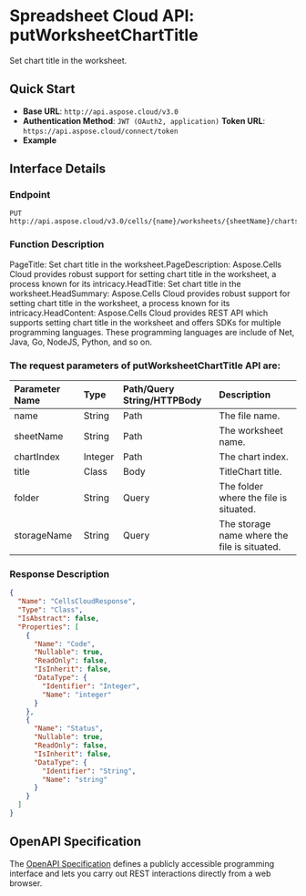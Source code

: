 # **Spreadsheet Cloud API: putWorksheetChartTitle**

Set chart title in the worksheet. 


## **Quick Start**

- **Base URL**: `http://api.aspose.cloud/v3.0`
- **Authentication Method**: `JWT (OAuth2, application)`  **Token URL**: `https://api.aspose.cloud/connect/token`
- **Example** 

## **Interface Details**

### **Endpoint** 

```
PUT http://api.aspose.cloud/v3.0/cells/{name}/worksheets/{sheetName}/charts/{chartIndex}/title
```
### **Function Description**
PageTitle: Set chart title in the worksheet.PageDescription: Aspose.Cells Cloud provides robust support for setting chart title in the worksheet, a process known for its intricacy.HeadTitle: Set chart title in the worksheet.HeadSummary: Aspose.Cells Cloud provides robust support for setting chart title in the worksheet, a process known for its intricacy.HeadContent: Aspose.Cells Cloud provides REST API which supports setting chart title in the worksheet and offers SDKs for multiple programming languages. These programming languages are include of Net, Java, Go, NodeJS, Python, and so on.

### The request parameters of **putWorksheetChartTitle** API are: 

| Parameter Name | Type | Path/Query String/HTTPBody | Description | 
| :- | :- | :- |:- | 
|name|String|Path|The file name.|
|sheetName|String|Path|The worksheet name.|
|chartIndex|Integer|Path|The chart index.|
|title|Class|Body|TitleChart title.|
|folder|String|Query|The folder where the file is situated.|
|storageName|String|Query|The storage name where the file is situated.|

### **Response Description**
```json
{
  "Name": "CellsCloudResponse",
  "Type": "Class",
  "IsAbstract": false,
  "Properties": [
    {
      "Name": "Code",
      "Nullable": true,
      "ReadOnly": false,
      "IsInherit": false,
      "DataType": {
        "Identifier": "Integer",
        "Name": "integer"
      }
    },
    {
      "Name": "Status",
      "Nullable": true,
      "ReadOnly": false,
      "IsInherit": false,
      "DataType": {
        "Identifier": "String",
        "Name": "string"
      }
    }
  ]
}
```


## OpenAPI Specification

The [OpenAPI Specification](https://reference.aspose.cloud/cells/#/ChartsController/PutWorksheetChartTitle) defines a publicly accessible programming interface and lets you carry out REST interactions directly from a web browser.

